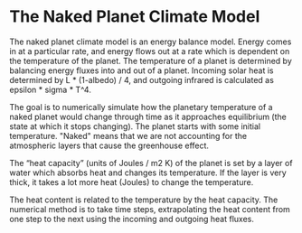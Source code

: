 # The Naked Planet Climate Model
The naked planet climate model is an energy balance model. Energy comes in at a particular rate, and energy flows out at a rate which is dependent on the temperature of the planet.
The temperature of a planet is determined by balancing energy fluxes into and out of a planet.  Incoming solar heat is determined by L * (1-albedo) / 4, and outgoing infrared is calculated as epsilon * sigma * T^4.

The goal is to numerically simulate how the planetary temperature of a naked planet would change through time as it approaches equilibrium (the state at which it stops changing).  The planet starts with some initial temperature. "Naked" means that we are not accounting for the atmospheric layers that cause the greenhouse effect.

The “heat capacity” (units of Joules / m2 K) of the planet is set by a layer of water which absorbs heat and changes its temperature.  If the layer is very thick, it takes a lot more heat (Joules) to change the temperature.

The heat content is related to the temperature by the heat capacity. The numerical method is to take time steps, extrapolating the heat content from one step to the next using the incoming and outgoing heat fluxes.
